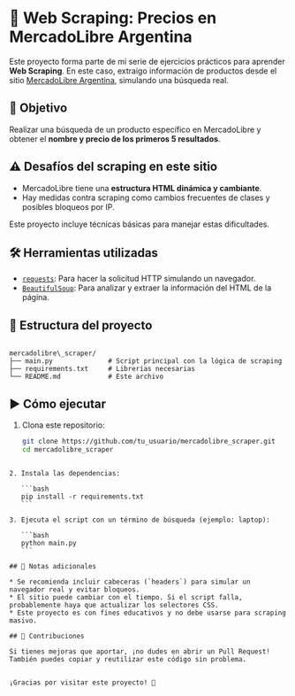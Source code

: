 # 🛒 Web Scraping: Precios en MercadoLibre Argentina

Este proyecto forma parte de mi serie de ejercicios prácticos para aprender **Web Scraping**. En este caso, extraigo información de productos desde el sitio [MercadoLibre Argentina](https://www.mercadolibre.com.ar/), simulando una búsqueda real.

## 📌 Objetivo

Realizar una búsqueda de un producto específico en MercadoLibre y obtener el **nombre y precio de los primeros 5 resultados**.

## ⚠️ Desafíos del scraping en este sitio

- MercadoLibre tiene una **estructura HTML dinámica y cambiante**.
- Hay medidas contra scraping como cambios frecuentes de clases y posibles bloqueos por IP.

Este proyecto incluye técnicas básicas para manejar estas dificultades.

## 🛠️ Herramientas utilizadas

- [`requests`](https://docs.python-requests.org/en/latest/): Para hacer la solicitud HTTP simulando un navegador.
- [`BeautifulSoup`](https://www.crummy.com/software/BeautifulSoup/): Para analizar y extraer la información del HTML de la página.

## 📂 Estructura del proyecto

```

mercadolibre\_scraper/
├── main.py              # Script principal con la lógica de scraping
├── requirements.txt     # Librerías necesarias
└── README.md            # Este archivo

````

## ▶️ Cómo ejecutar

1. Clona este repositorio:
   ```bash
   git clone https://github.com/tu_usuario/mercadolibre_scraper.git
   cd mercadolibre_scraper
````

2. Instala las dependencias:

   ```bash
   pip install -r requirements.txt
   ```

3. Ejecuta el script con un término de búsqueda (ejemplo: laptop):

   ```bash
   python main.py
   ```

## 📝 Notas adicionales

* Se recomienda incluir cabeceras (`headers`) para simular un navegador real y evitar bloqueos.
* El sitio puede cambiar con el tiempo. Si el script falla, probablemente haya que actualizar los selectores CSS.
* Este proyecto es con fines educativos y no debe usarse para scraping masivo.

## 🤝 Contribuciones

Si tienes mejoras que aportar, ¡no dudes en abrir un Pull Request!
También puedes copiar y reutilizar este código sin problema.


¡Gracias por visitar este proyecto! 🚀
